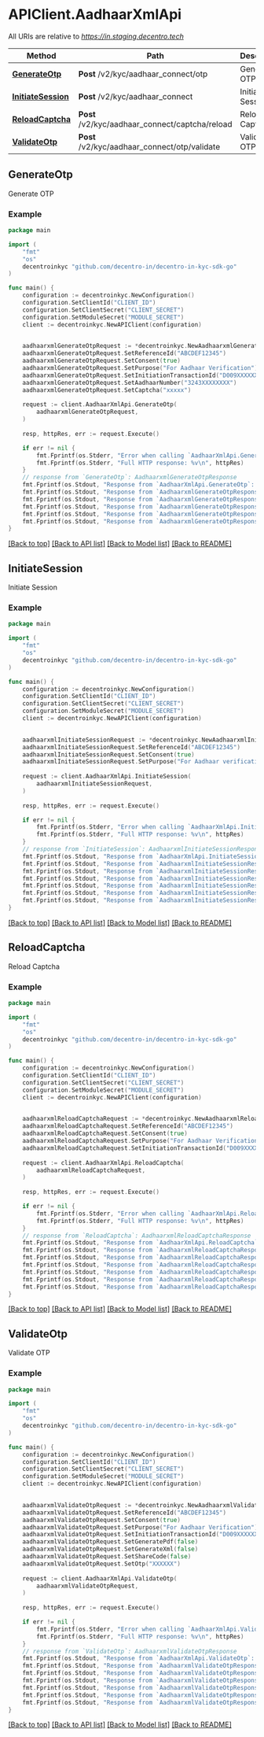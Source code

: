 # APIClient.AadhaarXmlApi

All URIs are relative to *https://in.staging.decentro.tech*

Method | Path | Description
------------- | ------------- | -------------
[**GenerateOtp**](AadhaarXmlApi.md#GenerateOtp) | **Post** /v2/kyc/aadhaar_connect/otp | Generate OTP
[**InitiateSession**](AadhaarXmlApi.md#InitiateSession) | **Post** /v2/kyc/aadhaar_connect | Initiate Session
[**ReloadCaptcha**](AadhaarXmlApi.md#ReloadCaptcha) | **Post** /v2/kyc/aadhaar_connect/captcha/reload | Reload Captcha
[**ValidateOtp**](AadhaarXmlApi.md#ValidateOtp) | **Post** /v2/kyc/aadhaar_connect/otp/validate | Validate OTP



## GenerateOtp

Generate OTP

### Example

```go
package main

import (
    "fmt"
    "os"
    decentroinkyc "github.com/decentro-in/decentro-in-kyc-sdk-go"
)

func main() {
    configuration := decentroinkyc.NewConfiguration()
    configuration.SetClientId("CLIENT_ID")
    configuration.SetClientSecret("CLIENT_SECRET")
    configuration.SetModuleSecret("MODULE_SECRET")
    client := decentroinkyc.NewAPIClient(configuration)

    
    aadhaarxmlGenerateOtpRequest := *decentroinkyc.NewAadhaarxmlGenerateOtpRequest()
    aadhaarxmlGenerateOtpRequest.SetReferenceId("ABCDEF12345")
    aadhaarxmlGenerateOtpRequest.SetConsent(true)
    aadhaarxmlGenerateOtpRequest.SetPurpose("For Aadhaar Verification")
    aadhaarxmlGenerateOtpRequest.SetInitiationTransactionId("D009XXXXXXXXXXXXXXXXXX")
    aadhaarxmlGenerateOtpRequest.SetAadhaarNumber("3243XXXXXXXX")
    aadhaarxmlGenerateOtpRequest.SetCaptcha("xxxxx")
    
    request := client.AadhaarXmlApi.GenerateOtp(
        aadhaarxmlGenerateOtpRequest,
    )
    
    resp, httpRes, err := request.Execute()

    if err != nil {
        fmt.Fprintf(os.Stderr, "Error when calling `AadhaarXmlApi.GenerateOtp``: %v\n", err)
        fmt.Fprintf(os.Stderr, "Full HTTP response: %v\n", httpRes)
    }
    // response from `GenerateOtp`: AadhaarxmlGenerateOtpResponse
    fmt.Fprintf(os.Stdout, "Response from `AadhaarXmlApi.GenerateOtp`: %v\n", resp)
    fmt.Fprintf(os.Stdout, "Response from `AadhaarxmlGenerateOtpResponse.GenerateOtp.DecentroTxnId`: %v\n", *resp.DecentroTxnId)
    fmt.Fprintf(os.Stdout, "Response from `AadhaarxmlGenerateOtpResponse.GenerateOtp.Status`: %v\n", *resp.Status)
    fmt.Fprintf(os.Stdout, "Response from `AadhaarxmlGenerateOtpResponse.GenerateOtp.ResponseCode`: %v\n", *resp.ResponseCode)
    fmt.Fprintf(os.Stdout, "Response from `AadhaarxmlGenerateOtpResponse.GenerateOtp.Message`: %v\n", *resp.Message)
    fmt.Fprintf(os.Stdout, "Response from `AadhaarxmlGenerateOtpResponse.GenerateOtp.ResponseKey`: %v\n", *resp.ResponseKey)
}
```

[[Back to top]](#) [[Back to API list]](../README.md#documentation-for-api-endpoints)
[[Back to Model list]](../README.md#documentation-for-models)
[[Back to README]](../README.md)


## InitiateSession

Initiate Session

### Example

```go
package main

import (
    "fmt"
    "os"
    decentroinkyc "github.com/decentro-in/decentro-in-kyc-sdk-go"
)

func main() {
    configuration := decentroinkyc.NewConfiguration()
    configuration.SetClientId("CLIENT_ID")
    configuration.SetClientSecret("CLIENT_SECRET")
    configuration.SetModuleSecret("MODULE_SECRET")
    client := decentroinkyc.NewAPIClient(configuration)

    
    aadhaarxmlInitiateSessionRequest := *decentroinkyc.NewAadhaarxmlInitiateSessionRequest()
    aadhaarxmlInitiateSessionRequest.SetReferenceId("ABCDEF12345")
    aadhaarxmlInitiateSessionRequest.SetConsent(true)
    aadhaarxmlInitiateSessionRequest.SetPurpose("For Aadhaar verification")
    
    request := client.AadhaarXmlApi.InitiateSession(
        aadhaarxmlInitiateSessionRequest,
    )
    
    resp, httpRes, err := request.Execute()

    if err != nil {
        fmt.Fprintf(os.Stderr, "Error when calling `AadhaarXmlApi.InitiateSession``: %v\n", err)
        fmt.Fprintf(os.Stderr, "Full HTTP response: %v\n", httpRes)
    }
    // response from `InitiateSession`: AadhaarxmlInitiateSessionResponse
    fmt.Fprintf(os.Stdout, "Response from `AadhaarXmlApi.InitiateSession`: %v\n", resp)
    fmt.Fprintf(os.Stdout, "Response from `AadhaarxmlInitiateSessionResponse.InitiateSession.DecentroTxnId`: %v\n", *resp.DecentroTxnId)
    fmt.Fprintf(os.Stdout, "Response from `AadhaarxmlInitiateSessionResponse.InitiateSession.Status`: %v\n", *resp.Status)
    fmt.Fprintf(os.Stdout, "Response from `AadhaarxmlInitiateSessionResponse.InitiateSession.ResponseCode`: %v\n", *resp.ResponseCode)
    fmt.Fprintf(os.Stdout, "Response from `AadhaarxmlInitiateSessionResponse.InitiateSession.Message`: %v\n", *resp.Message)
    fmt.Fprintf(os.Stdout, "Response from `AadhaarxmlInitiateSessionResponse.InitiateSession.Data`: %v\n", *resp.Data)
    fmt.Fprintf(os.Stdout, "Response from `AadhaarxmlInitiateSessionResponse.InitiateSession.ResponseKey`: %v\n", *resp.ResponseKey)
}
```

[[Back to top]](#) [[Back to API list]](../README.md#documentation-for-api-endpoints)
[[Back to Model list]](../README.md#documentation-for-models)
[[Back to README]](../README.md)


## ReloadCaptcha

Reload Captcha

### Example

```go
package main

import (
    "fmt"
    "os"
    decentroinkyc "github.com/decentro-in/decentro-in-kyc-sdk-go"
)

func main() {
    configuration := decentroinkyc.NewConfiguration()
    configuration.SetClientId("CLIENT_ID")
    configuration.SetClientSecret("CLIENT_SECRET")
    configuration.SetModuleSecret("MODULE_SECRET")
    client := decentroinkyc.NewAPIClient(configuration)

    
    aadhaarxmlReloadCaptchaRequest := *decentroinkyc.NewAadhaarxmlReloadCaptchaRequest()
    aadhaarxmlReloadCaptchaRequest.SetReferenceId("ABCDEF12345")
    aadhaarxmlReloadCaptchaRequest.SetConsent(true)
    aadhaarxmlReloadCaptchaRequest.SetPurpose("For Aadhaar Verification")
    aadhaarxmlReloadCaptchaRequest.SetInitiationTransactionId("D009XXXXXXXXXXXXXXXXXX")
    
    request := client.AadhaarXmlApi.ReloadCaptcha(
        aadhaarxmlReloadCaptchaRequest,
    )
    
    resp, httpRes, err := request.Execute()

    if err != nil {
        fmt.Fprintf(os.Stderr, "Error when calling `AadhaarXmlApi.ReloadCaptcha``: %v\n", err)
        fmt.Fprintf(os.Stderr, "Full HTTP response: %v\n", httpRes)
    }
    // response from `ReloadCaptcha`: AadhaarxmlReloadCaptchaResponse
    fmt.Fprintf(os.Stdout, "Response from `AadhaarXmlApi.ReloadCaptcha`: %v\n", resp)
    fmt.Fprintf(os.Stdout, "Response from `AadhaarxmlReloadCaptchaResponse.ReloadCaptcha.DecentroTxnId`: %v\n", *resp.DecentroTxnId)
    fmt.Fprintf(os.Stdout, "Response from `AadhaarxmlReloadCaptchaResponse.ReloadCaptcha.Status`: %v\n", *resp.Status)
    fmt.Fprintf(os.Stdout, "Response from `AadhaarxmlReloadCaptchaResponse.ReloadCaptcha.ResponseCode`: %v\n", *resp.ResponseCode)
    fmt.Fprintf(os.Stdout, "Response from `AadhaarxmlReloadCaptchaResponse.ReloadCaptcha.Message`: %v\n", *resp.Message)
    fmt.Fprintf(os.Stdout, "Response from `AadhaarxmlReloadCaptchaResponse.ReloadCaptcha.Data`: %v\n", *resp.Data)
    fmt.Fprintf(os.Stdout, "Response from `AadhaarxmlReloadCaptchaResponse.ReloadCaptcha.ResponseKey`: %v\n", *resp.ResponseKey)
}
```

[[Back to top]](#) [[Back to API list]](../README.md#documentation-for-api-endpoints)
[[Back to Model list]](../README.md#documentation-for-models)
[[Back to README]](../README.md)


## ValidateOtp

Validate OTP

### Example

```go
package main

import (
    "fmt"
    "os"
    decentroinkyc "github.com/decentro-in/decentro-in-kyc-sdk-go"
)

func main() {
    configuration := decentroinkyc.NewConfiguration()
    configuration.SetClientId("CLIENT_ID")
    configuration.SetClientSecret("CLIENT_SECRET")
    configuration.SetModuleSecret("MODULE_SECRET")
    client := decentroinkyc.NewAPIClient(configuration)

    
    aadhaarxmlValidateOtpRequest := *decentroinkyc.NewAadhaarxmlValidateOtpRequest()
    aadhaarxmlValidateOtpRequest.SetReferenceId("ABCDEF12345")
    aadhaarxmlValidateOtpRequest.SetConsent(true)
    aadhaarxmlValidateOtpRequest.SetPurpose("For Aadhaar Verification")
    aadhaarxmlValidateOtpRequest.SetInitiationTransactionId("D009XXXXXXXXXXXXXXXXXX")
    aadhaarxmlValidateOtpRequest.SetGeneratePdf(false)
    aadhaarxmlValidateOtpRequest.SetGenerateXml(false)
    aadhaarxmlValidateOtpRequest.SetShareCode(false)
    aadhaarxmlValidateOtpRequest.SetOtp("XXXXXX")
    
    request := client.AadhaarXmlApi.ValidateOtp(
        aadhaarxmlValidateOtpRequest,
    )
    
    resp, httpRes, err := request.Execute()

    if err != nil {
        fmt.Fprintf(os.Stderr, "Error when calling `AadhaarXmlApi.ValidateOtp``: %v\n", err)
        fmt.Fprintf(os.Stderr, "Full HTTP response: %v\n", httpRes)
    }
    // response from `ValidateOtp`: AadhaarxmlValidateOtpResponse
    fmt.Fprintf(os.Stdout, "Response from `AadhaarXmlApi.ValidateOtp`: %v\n", resp)
    fmt.Fprintf(os.Stdout, "Response from `AadhaarxmlValidateOtpResponse.ValidateOtp.DecentroTxnId`: %v\n", *resp.DecentroTxnId)
    fmt.Fprintf(os.Stdout, "Response from `AadhaarxmlValidateOtpResponse.ValidateOtp.Status`: %v\n", *resp.Status)
    fmt.Fprintf(os.Stdout, "Response from `AadhaarxmlValidateOtpResponse.ValidateOtp.ResponseCode`: %v\n", *resp.ResponseCode)
    fmt.Fprintf(os.Stdout, "Response from `AadhaarxmlValidateOtpResponse.ValidateOtp.Message`: %v\n", *resp.Message)
    fmt.Fprintf(os.Stdout, "Response from `AadhaarxmlValidateOtpResponse.ValidateOtp.Data`: %v\n", *resp.Data)
    fmt.Fprintf(os.Stdout, "Response from `AadhaarxmlValidateOtpResponse.ValidateOtp.ResponseKey`: %v\n", *resp.ResponseKey)
}
```

[[Back to top]](#) [[Back to API list]](../README.md#documentation-for-api-endpoints)
[[Back to Model list]](../README.md#documentation-for-models)
[[Back to README]](../README.md)

